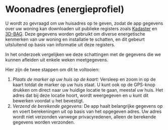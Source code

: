 # Woonadres (energieprofiel)

U wordt zo gevraagd om uw huisadres op te geven, zodat de app gegevens over uw woning kan downloaden uit publieke registers zoals [Kadaster](https://www.kadaster.nl/) en [3D-BAG](https://3dbag.nl/). Deze gegevens worden gebruikt om diverse energetische kenmerken van uw woning en installatie te schatten, en dit gebeurt uitsluitend op basis van informatie uit deze registers.

In het onderzoek vergelijken we deze schattingen met de gegevens die we kunnen afleiden uit enkele weken meetgegevens.

Hier zijn de twee stappen om dit te voltooien:

1. *Plaats de marker op uw huis op de kaart:* Versleep en zoom in op de kaart totdat de marker op uw huis staat. U kunt ook op de GPS-knop drukken om direct naar uw huidige locatie te gaan, meestal uw huis. Het adres dat bij deze locatie hoort, wordt weergegeven en u kunt dit bewerken voordat u het bevestigt.
2. *Verzend de berekende gegevens:* De app haalt belangrijke gegevens op en voert berekeningen uit op basis van het opgegeven adres. Uw adres wordt niet verzonden vanwege privacyredenen, alleen de berekende gegevens worden verzonden.
